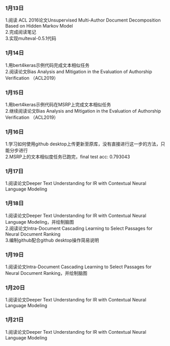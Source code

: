 ### 1月13日
1.阅读 ACL 2016论文Unsupervised Multi-Author Document Decomposition Based on Hidden Markov Model  
2.完成阅读笔记  
3.实现multeval-0.5.1代码  

### 1月14日
1.用bert4keras示例代码完成文本相似任务  
2.阅读论文Bias Analysis and Mitigation in the Evaluation of Authorship Verification （ACL2019）  

### 1月15日
1.用bert4keras示例代码在MSRP上完成文本相似任务  
2.继续阅读论文Bias Analysis and Mitigation in the Evaluation of Authorship Verification （ACL2019）  

### 1月16日
1.学习如何使用github desktop上传更新至原库，没有直接进行这一步的方法，只能分步进行  
2.MSRP上的文本相似度任务已跑完，final test acc: 0.793043  

### 1月17日
1.阅读论文Deeper Text Understanding for IR with Contextual Neural Language Modeling  

### 1月18日
1.阅读论文Deeper Text Understanding for IR with Contextual Neural Language Modeling，并绘制脑图  
2.阅读论文Intra-Document Cascading Learning to Select Passages for Neural Document Ranking  
3.编制github配合github desktop操作简易说明  

### 1月19日
1.阅读论文Intra-Document Cascading Learning to Select Passages for Neural Document Ranking，并绘制脑图  

### 1月20日
1.阅读论文Deeper Text Understanding for IR with Contextual Neural Language Modeling  

### 1月21日
1.阅读论文Deeper Text Understanding for IR with Contextual Neural Language Modeling  
